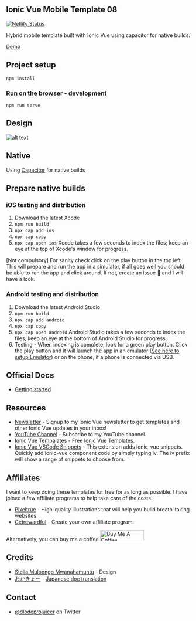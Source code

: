 ## Ionic Vue Mobile Template 08 
[![Netlify Status](https://api.netlify.com/api/v1/badges/b07cd159-d6b6-4508-8811-7dccf3af1dbc/deploy-status)](https://app.netlify.com/sites/ionic-vue-mobile-template-08/deploys)

Hybrid mobile template built with Ionic Vue using capacitor for native builds.

[Demo](https://ionic-vue-mobile-template-08.netlify.app)

## Project setup
```
npm install
```

### Run on the browser - development
```
npm run serve
```

## Design
![alt text](/design.png "Logo Title Text 1")

## Native

Using [Capacitor](https://capacitorjs.com/docs/getting-started) for native builds

## Prepare native builds

### iOS testing and distribution
1. Download the latest Xcode
2. `npm run build`
3. `npx cap add ios`
3. `npx cap copy`
4. `npx cap open ios` Xcode takes a few seconds to index the files; keep an eye at the top of Xcode's window for progress.

[Not compulsory] For sanity check click on the play button in the top left. This will prepare and run the app in a simulator, if all goes well you should be able to run the app and click around. If not, create an issue 🤷 and I will have a look.

### Android testing and distribution
1. Download the latest Android Studio
2. `npm run build`
3. `npx cap add android`
3. `npx cap copy`
4. `npx cap open android` Android Studio takes a few seconds to index the files, keep an eye at the bottom of Android Studio for progress.
5. Testing - When indexing is complete, look for a green play button. Click the play button and it will launch the app in an emulator ([See here to setup Emulator](https://developer.android.com/studio/run/managing-avds)) or on the phone, if a phone is connected via USB.

## Official Docs
- [Getting started](https://ionicframework.com/vue)

## Resources
- [Newsletter](https://mailchi.mp/b9133e120ccf/sqan8ggx22) - Signup to my Ionic Vue newsletter to get templates and other Ionic Vue updates in your inbox!
- [YouTube Channel](https://www.youtube.com/channel/UC5jZ6srZuLwt3O3ZtuM1Dsg) - Subscribe to my YouTube channel.
- [Ionic Vue Tempalates](https://tinyurl.com/y2gl39dk) - Free Ionic Vue Templates.
- [Ionic Vue VSCode Snippets](https://marketplace.visualstudio.com/items?itemName=dlodeprojuicer.ionicvuesnippets) - This extension adds ionic-vue snippets. Quickly add ionic-vue component code by simply typing iv. The iv prefix will show a range of snippets to choose from.

## Affiliates
I want to keep doing these templates for free for as long as possible. I have joined a few affiliate programs to help take care of the costs. 
- [Pixeltrue](https://www.pixeltrue.com/?via=simo) - High-quality illustrations that will help you build breath-taking websites.
- [Getrewardful](https://www.getrewardful.com/?via=simo) - Create your own affiliate program.

Alternatively, you can buy me a coffee <a href="https://www.buymeacoffee.com/simomafuxwana" target="_blank"><img src="https://cdn.buymeacoffee.com/buttons/v2/default-yellow.png" alt="Buy Me A Coffee" width="120px" height="30px" style="height: 30px !important;width: 120px !important;" ></a>

## Credits
- [Stella Muloongo Mwanahamuntu](https://twitter.com/mwanahamuntu_) - Design
- [おかきょー](https://twitter.com/31415O_Kyo) - [Japanese doc translation](https://github.com/dlodeprojuicer/ionic-vue-mobile-template-01/blob/master/readme-ja.md)

## Contact
- [@dlodeprojuicer](https://twitter.com/dlodeprojuicer) on Twitter
